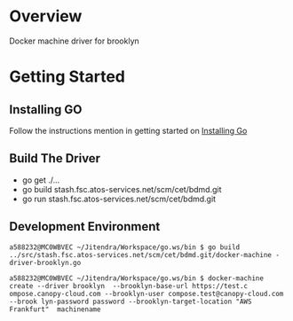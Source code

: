 Overview
========

Docker machine driver for brooklyn

Getting Started
===============

Installing GO
-------------

Follow the instructions mention in getting started on [Installing Go](https://golang.org/doc/)


Build The Driver
----------------
- go get ./...
- go build stash.fsc.atos-services.net/scm/cet/bdmd.git
- go run stash.fsc.atos-services.net/scm/cet/bdmd.git

Development Environment
-----------------------
`a588232@MC0WBVEC ~/Jitendra/Workspace/go.ws/bin
$ go build ../src/stash.fsc.atos-services.net/scm/cet/bdmd.git/docker-machine
-driver-brooklyn.go`

`a588232@MC0WBVEC ~/Jitendra/Workspace/go.ws/bin
$ docker-machine create --driver brooklyn  --brooklyn-base-url https://test.c
ompose.canopy-cloud.com --brooklyn-user compose.test@canopy-cloud.com --brook
lyn-password password --brooklyn-target-location "AWS Frankfurt"  machinename`